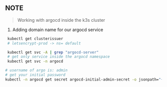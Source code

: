 ## NOTE 
> Working with argocd inside the k3s cluster 


1. Adding domain name for our argocd service 
```bash
 kubectl get clusterissuer 
 # letsencrypt-prod -> ns= default 

 kubectl get svc -A | grep "argocd-server"
 # get only service inside the argocd namespace 
 kubectl get svc -n argocd

# username of argo is: admin 
# get your initial password 
kubectl -n argocd get secret argocd-initial-admin-secret -o jsonpath="{.data.password}" | base64 -d

```
